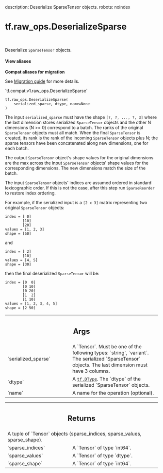 description: Deserialize SparseTensor objects.
robots: noindex

# tf.raw_ops.DeserializeSparse

<!-- Insert buttons and diff -->

<table class="tfo-notebook-buttons tfo-api nocontent" align="left">

</table>



Deserialize `SparseTensor` objects.

<section class="expandable">
  <h4 class="showalways">View aliases</h4>
  <p>
<b>Compat aliases for migration</b>
<p>See
<a href="https://www.tensorflow.org/guide/migrate">Migration guide</a> for
more details.</p>
<p>`tf.compat.v1.raw_ops.DeserializeSparse`</p>
</p>
</section>

<pre class="devsite-click-to-copy prettyprint lang-py tfo-signature-link">
<code>tf.raw_ops.DeserializeSparse(
    serialized_sparse, dtype, name=None
)
</code></pre>



<!-- Placeholder for "Used in" -->

The input `serialized_sparse` must have the shape `[?, ?, ..., ?, 3]` where
the last dimension stores serialized `SparseTensor` objects and the other N
dimensions (N >= 0) correspond to a batch. The ranks of the original
`SparseTensor` objects must all match. When the final `SparseTensor` is
created, its rank is the rank of the incoming `SparseTensor` objects plus N;
the sparse tensors have been concatenated along new dimensions, one for each
batch.

The output `SparseTensor` object's shape values for the original dimensions
are the max across the input `SparseTensor` objects' shape values for the
corresponding dimensions. The new dimensions match the size of the batch.

The input `SparseTensor` objects' indices are assumed ordered in
standard lexicographic order.  If this is not the case, after this
step run `SparseReorder` to restore index ordering.

For example, if the serialized input is a `[2 x 3]` matrix representing two
original `SparseTensor` objects:

    index = [ 0]
            [10]
            [20]
    values = [1, 2, 3]
    shape = [50]

and

    index = [ 2]
            [10]
    values = [4, 5]
    shape = [30]

then the final deserialized `SparseTensor` will be:

    index = [0  0]
            [0 10]
            [0 20]
            [1  2]
            [1 10]
    values = [1, 2, 3, 4, 5]
    shape = [2 50]

<!-- Tabular view -->
 <table class="responsive fixed orange">
<colgroup><col width="214px"><col></colgroup>
<tr><th colspan="2"><h2 class="add-link">Args</h2></th></tr>

<tr>
<td>
`serialized_sparse`
</td>
<td>
A `Tensor`. Must be one of the following types: `string`, `variant`.
The serialized `SparseTensor` objects. The last dimension
must have 3 columns.
</td>
</tr><tr>
<td>
`dtype`
</td>
<td>
A <a href="../../tf/dtypes/DType.md"><code>tf.DType</code></a>. The `dtype` of the serialized `SparseTensor` objects.
</td>
</tr><tr>
<td>
`name`
</td>
<td>
A name for the operation (optional).
</td>
</tr>
</table>



<!-- Tabular view -->
 <table class="responsive fixed orange">
<colgroup><col width="214px"><col></colgroup>
<tr><th colspan="2"><h2 class="add-link">Returns</h2></th></tr>
<tr class="alt">
<td colspan="2">
A tuple of `Tensor` objects (sparse_indices, sparse_values, sparse_shape).
</td>
</tr>
<tr>
<td>
`sparse_indices`
</td>
<td>
A `Tensor` of type `int64`.
</td>
</tr><tr>
<td>
`sparse_values`
</td>
<td>
A `Tensor` of type `dtype`.
</td>
</tr><tr>
<td>
`sparse_shape`
</td>
<td>
A `Tensor` of type `int64`.
</td>
</tr>
</table>

